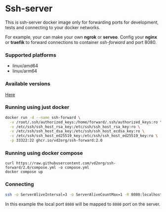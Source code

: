 # Ssh-server 

This is ssh-server docker image only for forwarding ports 
for development, tests and connecting to your docker networks.

For example, your can make your own **ngrok** or **serveo**. Config your **nginx** or **traefik**
to forward connections to container _ssh-forward_ and port 8080. 

### Supported platforms

* linux/amd64
* linux/arm64

### Available versions

[Here](https://github.com/users/vd2org/packages/container/package/ssh-forward)

### Running using just docker

```bash
docker run -d --name ssh-forward \
  -v /root/.ssh/authorized_keys:/home/forward/.ssh/authorized_keys:ro \
  -v /etc/ssh/ssh_host_rsa_key:/etc/ssh/ssh_host_rsa_key:ro \
  -v /etc/ssh/ssh_host_dsa_key:/etc/ssh/ssh_host_ecdsa_key:ro \
  -v /etc/ssh/ssh_host_ed25519_key:/etc/ssh/ssh_host_ed25519_key:ro \
  -p 33322:22 ghcr.io/vd2org/ssh-forward:2.0
```
### Running using docker compose

```shell
curl https://raw.githubusercontent.com/vd2org/ssh-forward/2.0/compose.yml -o compose.yml 
docker compose up
```

### Connecting

```bash
ssh -o ServerAliveInterval=3 -o ServerAliveCountMax=1 -R 8080:localhost:8080 -p 33322 -N -T forward@HOST
```

In this example the local port `8080` will be mapped to `8080` port on the server.

